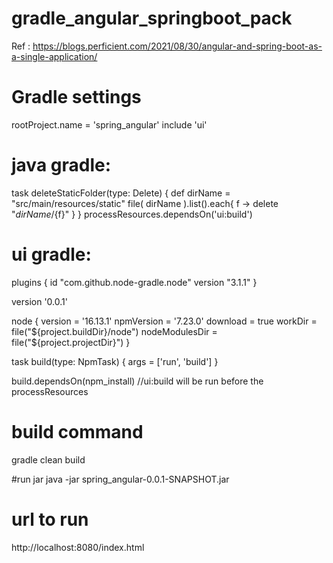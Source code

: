 # gradle_angular_springboot_pack
Ref : https://blogs.perficient.com/2021/08/30/angular-and-spring-boot-as-a-single-application/ 
# Gradle settings
rootProject.name = 'spring_angular'
include  'ui'
# java gradle:
task deleteStaticFolder(type: Delete) {
	def dirName = "src/main/resources/static"
	file( dirName ).list().each{
		f ->
			delete "${dirName}/${f}"
	}
}
processResources.dependsOn('ui:build')

# ui gradle:
plugins {
  id "com.github.node-gradle.node" version "3.1.1"
}

version '0.0.1'

node {
  version = '16.13.1'
  npmVersion = '7.23.0'
  download = true
  workDir = file("${project.buildDir}/node")
  nodeModulesDir = file("${project.projectDir}")
}



task build(type: NpmTask) {
  args = ['run', 'build']
}

build.dependsOn(npm_install)
//ui:build will be run before the processResources

# build command
gradle clean build

#run jar
java -jar spring_angular-0.0.1-SNAPSHOT.jar	
# url to run 
http://localhost:8080/index.html